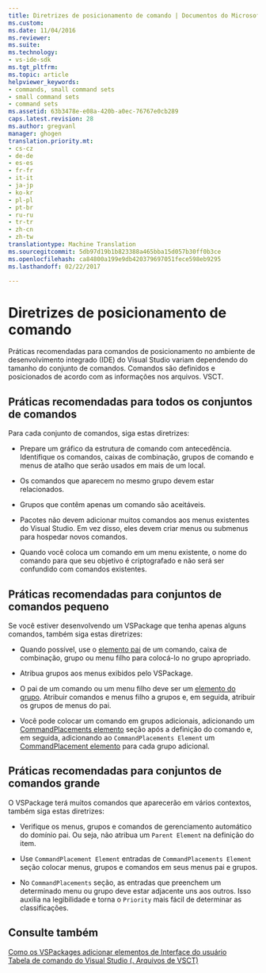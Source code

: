 ```yaml
---
title: Diretrizes de posicionamento de comando | Documentos do Microsoft
ms.custom: 
ms.date: 11/04/2016
ms.reviewer: 
ms.suite: 
ms.technology:
- vs-ide-sdk
ms.tgt_pltfrm: 
ms.topic: article
helpviewer_keywords:
- commands, small command sets
- small command sets
- command sets
ms.assetid: 63b3478e-e08a-420b-a0ec-76767e0cb289
caps.latest.revision: 28
ms.author: gregvanl
manager: ghogen
translation.priority.mt:
- cs-cz
- de-de
- es-es
- fr-fr
- it-it
- ja-jp
- ko-kr
- pl-pl
- pt-br
- ru-ru
- tr-tr
- zh-cn
- zh-tw
translationtype: Machine Translation
ms.sourcegitcommit: 5db97d19b1b823388a465bba15d057b30ff0b3ce
ms.openlocfilehash: ca84800a199e9db420379697051fece598eb9295
ms.lasthandoff: 02/22/2017

---
```

# <a name="command-placement-guidelines"></a>Diretrizes de posicionamento de comando
Práticas recomendadas para comandos de posicionamento no ambiente de desenvolvimento integrado (IDE) do Visual Studio variam dependendo do tamanho do conjunto de comandos. Comandos são definidos e posicionados de acordo com as informações nos arquivos. VSCT.  
  
## <a name="best-practices-for-all-command-sets"></a>Práticas recomendadas para todos os conjuntos de comandos  
 Para cada conjunto de comandos, siga estas diretrizes:  
  
-   Prepare um gráfico da estrutura de comando com antecedência. Identifique os comandos, caixas de combinação, grupos de comando e menus de atalho que serão usados em mais de um local.  
  
-   Os comandos que aparecem no mesmo grupo devem estar relacionados.  
  
-   Grupos que contêm apenas um comando são aceitáveis.  
  
-   Pacotes não devem adicionar muitos comandos aos menus existentes do Visual Studio. Em vez disso, eles devem criar menus ou submenus para hospedar novos comandos.  
  
-   Quando você coloca um comando em um menu existente, o nome do comando para que seu objetivo é criptografado e não será ser confundido com comandos existentes.  
  
## <a name="best-practices-for-small-command-sets"></a>Práticas recomendadas para conjuntos de comandos pequeno  
 Se você estiver desenvolvendo um VSPackage que tenha apenas alguns comandos, também siga estas diretrizes:  
  
-   Quando possível, use o [elemento pai](../../extensibility/parent-element.md) de um comando, caixa de combinação, grupo ou menu filho para colocá-lo no grupo apropriado.  
  
-   Atribua grupos aos menus exibidos pelo VSPackage.  
  
-   O pai de um comando ou um menu filho deve ser um [elemento do grupo](../../extensibility/group-element.md). Atribuir comandos e menus filho a grupos e, em seguida, atribuir os grupos de menus do pai.  
  
-   Você pode colocar um comando em grupos adicionais, adicionando um [CommandPlacements elemento](../../extensibility/commandplacements-element.md) seção após a definição do comando e, em seguida, adicionando ao `CommandPlacements Element` um [CommandPlacement elemento](../../extensibility/commandplacement-element.md) para cada grupo adicional.  
  
## <a name="best-practices-for-large-command-sets"></a>Práticas recomendadas para conjuntos de comandos grande  
 O VSPackage terá muitos comandos que aparecerão em vários contextos, também siga estas diretrizes:  
  
-   Verifique os menus, grupos e comandos de gerenciamento automático do domínio pai. Ou seja, não atribua um `Parent Element` na definição do item.  
  
-   Use `CommandPlacement Element` entradas de `CommandPlacements Element` seção colocar menus, grupos e comandos em seus menus pai e grupos.  
  
-   No `CommandPlacements` seção, as entradas que preenchem um determinado menu ou grupo deve estar adjacente uns aos outros. Isso auxilia na legibilidade e torna o `Priority` mais fácil de determinar as classificações.  
  
## <a name="see-also"></a>Consulte também  
 [Como os VSPackages adicionar elementos de Interface do usuário](../../extensibility/internals/how-vspackages-add-user-interface-elements.md)   
 [Tabela de comando do Visual Studio (. Arquivos de VSCT)](../../extensibility/internals/visual-studio-command-table-dot-vsct-files.md)
